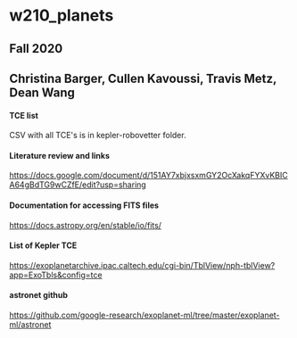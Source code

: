 # w210_planets
## Fall 2020
## Christina Barger, Cullen Kavoussi, Travis Metz, Dean Wang

#### TCE list
CSV with all TCE's is in kepler-robovetter folder.

#### Literature review and links
https://docs.google.com/document/d/151AY7xbjxsxmGY2OcXakqFYXvKBICA64gBdTG9wCZfE/edit?usp=sharing 

#### Documentation for accessing FITS files
https://docs.astropy.org/en/stable/io/fits/

#### List of Kepler TCE
https://exoplanetarchive.ipac.caltech.edu/cgi-bin/TblView/nph-tblView?app=ExoTbls&config=tce

#### astronet github
https://github.com/google-research/exoplanet-ml/tree/master/exoplanet-ml/astronet
